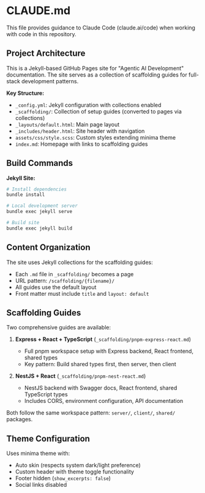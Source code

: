 # CLAUDE.md

This file provides guidance to Claude Code (claude.ai/code) when working with code in this repository.

## Project Architecture

This is a Jekyll-based GitHub Pages site for "Agentic AI Development" documentation. The site serves as a collection of scaffolding guides for full-stack development patterns.

**Key Structure:**
- `_config.yml`: Jekyll configuration with collections enabled
- `_scaffolding/`: Collection of setup guides (converted to pages via collections)
- `_layouts/default.html`: Main page layout
- `_includes/header.html`: Site header with navigation
- `assets/css/style.scss`: Custom styles extending minima theme
- `index.md`: Homepage with links to scaffolding guides

## Build Commands

**Jekyll Site:**
```bash
# Install dependencies
bundle install

# Local development server
bundle exec jekyll serve

# Build site
bundle exec jekyll build
```

## Content Organization

The site uses Jekyll collections for the scaffolding guides:
- Each `.md` file in `_scaffolding/` becomes a page
- URL pattern: `/scaffolding/{filename}/`
- All guides use the default layout
- Front matter must include `title` and `layout: default`

## Scaffolding Guides

Two comprehensive guides are available:

1. **Express + React + TypeScript** (`_scaffolding/pnpm-express-react.md`)
   - Full pnpm workspace setup with Express backend, React frontend, shared types
   - Key pattern: Build shared types first, then server, then client

2. **NestJS + React** (`_scaffolding/pnpm-nest-react.md`)
   - NestJS backend with Swagger docs, React frontend, shared TypeScript types
   - Includes CORS, environment configuration, API documentation

Both follow the same workspace pattern: `server/`, `client/`, `shared/` packages.

## Theme Configuration

Uses minima theme with:
- Auto skin (respects system dark/light preference)
- Custom header with theme toggle functionality
- Footer hidden (`show_excerpts: false`)
- Social links disabled